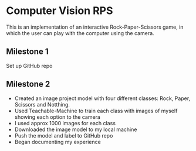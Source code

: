# Computer Vision RPS

This is an implementation of an interactive Rock-Paper-Scissors game, in which the user can play with the computer using the camera.

## Milestone 1

Set up GitHub repo

## Milestone 2

* Created an image project model with four different classes: Rock, Paper, Scissors and Notthing.
* Used Teachable-Machine to train each class with images of myself showing each option to the camera
* I used approx 1000 images for each class
* Downloaded the image model to my local machine
* Push the model and label to GitHub repo
* Began documenting my experience

